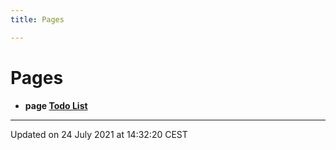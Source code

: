 ```yaml
---
title: Pages

---
```


# Pages




* **page [Todo List](/docs/api/pages/todo#page-todo)** 



-------------------------------

Updated on 24 July 2021 at 14:32:20 CEST
